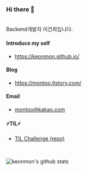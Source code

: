 ### Hi there 👋
<br>
Backend개발자 이건희입니다.

#### Introduce my self
* https://keonmon.github.io/


#### Blog
* https://montoo.tistory.com/


#### Email
* montoo@kakao.com


#### ⚡TIL⚡
- [TIL Challenge (repo)](https://github.com/keonmon/TIL)

<br/>

![keonmon's github stats](https://github-readme-stats.vercel.app/api?username=keonmon&show_icons=true&theme=react)
